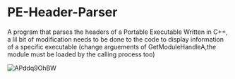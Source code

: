 # PE-Header-Parser
A program that parses the headers of a Portable Executable
Written in C++, a lil bit of modification needs to be done to the code to display information of a specific executable (change arguements of GetModuleHandleA,the module must be loaded by the calling process too)


![APddq9OhBW](https://user-images.githubusercontent.com/49152866/86451427-89722980-bd38-11ea-9c86-98d5bb872bab.gif)

